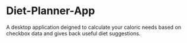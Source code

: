 # Diet-Planner-App
A desktop application deigned to calculate your caloric needs based on checkbox data and gives back useful diet suggestions.
